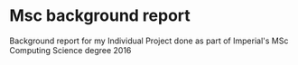 # Msc background report

Background report for my Individual Project done as part of Imperial's MSc Computing Science degree 2016
